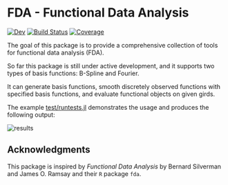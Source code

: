 # FDA - Functional Data Analysis

[![Dev](https://img.shields.io/badge/docs-dev-blue.svg)](https://xieyj17.github.io/FDA.jl/dev)
[![Build Status](https://travis-ci.com/xieyj17/FDA.jl.svg?branch=master)](https://travis-ci.com/xieyj17/FDA.jl)
[![Coverage](https://codecov.io/gh/xieyj17/FDA.jl/branch/master/graph/badge.svg)](https://codecov.io/gh/xieyj17/FDA.jl)


The goal of this package is to provide a comprehensive collection of tools for functional data analysis (FDA).

So far this package is still under active development, and it supports two types of basis functions: B-Spline and Fourier.

It can generate basis functions, smooth discretely observed functions with specified basis functions, and evaluate functional objects on given girds.


The example [test/runtests.jl](test/runtests.jl) demonstrates the usage and produces the following output:

![results](rest/sample.png)


## Acknowledgments

This package is inspired by *Functional Data Analysis* by Bernard Silverman and James O. Ramsay and their `R` package `fda`.
